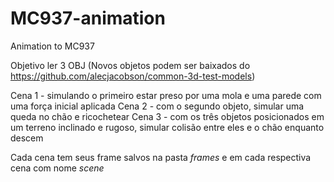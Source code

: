 # MC937-animation
Animation to MC937

Objetivo ler 3 OBJ (Novos objetos podem ser baixados do https://github.com/alecjacobson/common-3d-test-models)

Cena 1 - simulando o primeiro estar preso por uma mola e uma parede com uma força inicial aplicada
Cena 2 - com o segundo objeto, simular uma queda no chão e ricochetear
Cena 3 - com os três objetos posicionados em um terreno inclinado e rugoso, simular colisão entre eles e o chão enquanto descem

Cada cena tem seus frame salvos na pasta *frames* e em cada respectiva cena com nome *scene*
